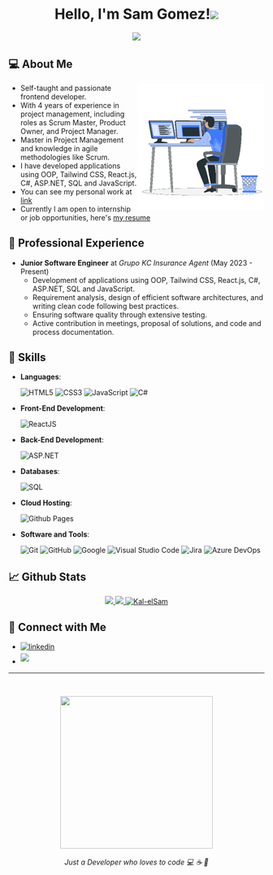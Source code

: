 <h1 align="center"><b>Hello, I'm Sam Gomez!</b><img src="https://media.giphy.com/media/hvRJCLFzcasrR4ia7z/giphy.gif" width="35"></h1>

<p align="center">
  <a href="https://github.com/Kal-elSam/Kal-elSam"><img src="https://readme-typing-svg.herokuapp.com?font=Time+New+Roman&color=cyan&size=25&center=true&vCenter=true&width=600&height=100&lines=Frontend+Developer;Project+Manager+with+4+Years+Experience;Passionate+About+Agile+Methodologies;Perpetual+Learner+and+Tech+Curious;Constantly+Seeking+Challenges."></a>
</p>

## 💻 About Me

<img align="right" src="https://github.com/0xAbdulKhalid/0xAbdulKhalid/raw/main/assets/mdImages/Right_Side.gif" width = 250px>

- Self-taught and passionate frontend developer.
- With 4 years of experience in project management, including roles as Scrum Master, Product Owner, and Project Manager.
- Master in Project Management and knowledge in agile methodologies like Scrum.
- I have developed applications using OOP, Tailwind CSS, React.js, C#, ASP.NET, SQL and JavaScript.
- You can see my personal work at [link](https://portfolio-devsam.vercel.app/)
- Currently I am open to internship or job opportunities, here's [my resume](https://www.dropbox.com/s/rkef1qfp795ojvj/SamuelGomezDevResume.pdf?dl=0)

## 💼 Professional Experience

- **Junior Software Engineer** at *Grupo KC Insurance Agent* (May 2023 - Present)
    - Development of applications using OOP, Tailwind CSS, React.js, C#, ASP.NET, SQL and JavaScript.
    - Requirement analysis, design of efficient software architectures, and writing clean code following best practices.
    - Ensuring software quality through extensive testing.
    - Active contribution in meetings, proposal of solutions, and code and process documentation.

## 💼 Skills

- **Languages**:
    
    ![HTML5](https://img.shields.io/badge/HTML5%20-%23E34F26.svg?style=for-the-badge&logo=html5&logoColor=white)
    ![CSS3](https://img.shields.io/badge/CSS%20-%231572B6.svg?style=for-the-badge&logo=css3&logoColor=white)
    ![JavaScript](https://img.shields.io/badge/JavaScript%20-%23F7DF1E.svg?style=for-the-badge&logo=javascript&logoColor=black)
    ![C#](https://img.shields.io/badge/C%23-%239A349A.svg?style=for-the-badge&logo=c-sharp&logoColor=white)

- **Front-End Development**:

    ![ReactJS](https://img.shields.io/badge/ReactJS%20-%2320232a.svg?style=for-the-badge&logo=react&logoColor=%2361DAFB)

- **Back-End Development**:

    ![ASP.NET](https://img.shields.io/badge/ASP.NET%20-%235C2D91.svg?style=for-the-badge&logo=.net&logoColor=white)

- **Databases**:

    ![SQL](https://img.shields.io/badge/SQL%20-%2307405E.svg?style=for-the-badge&logo=sql&logoColor=white)

- **Cloud Hosting**:

    ![Github Pages](https://img.shields.io/badge/GitHub%20Pages-%23327FC7.svg?style=for-the-badge&logo=github&logoColor=white)

- **Software and Tools**:

    ![Git](https://img.shields.io/badge/git-%23F05033.svg?style=for-the-badge&logo=git&logoColor=white)
    ![GitHub](https://img.shields.io/badge/github-%23121011.svg?style=for-the-badge&logo=github&logoColor=white)
    ![Google](https://img.shields.io/badge/google-%234285F4.svg?style=for-the-badge&logo=google&logoColor=white)
    ![Visual Studio Code](https://img.shields.io/badge/Visual%20Studio%20Code-0078d7.svg?style=for-the-badge&logo=visual-studio-code&logoColor=white)
    ![Jira](https://img.shields.io/badge/Jira-%230052CC.svg?style=for-the-badge&logo=jira&logoColor=white)
    ![Azure DevOps](https://img.shields.io/badge/Azure%20DevOps-0078D7?style=for-the-badge&logo=azuredevops&logoColor=white)


## 📈 Github Stats

<div align="center">

<a href="https://github.com/Kal-elSam/Kal-elSam">
  <img src="https://github-readme-stats.vercel.app/api?username=Kal-elSam&include_all_commits=true&count_private=true&show_icons=true&line_height=20&title_color=7A7ADB&icon_color=2234AE&text_color=D3D3D3&


<div align="center">

<a href="https://github.com/Kal-elSam/Kal-elSam">
  <img src="https://github-readme-stats.vercel.app/api?username=Kal-elSam&include_all_commits=true&count_private=true&show_icons=true&line_height=20&title_color=7A7ADB&icon_color=2234AE&text_color=D3D3D3&bg_color=0,000000,130F40" width="450"/>
  <img src="https://github-readme-stats.vercel.app/api/top-langs?username=Kal-elSam&show_icons=true&locale=en&layout=compact&line_height=20&title_color=7A7ADB&icon_color=2234AE&text_color=D3D3D3&bg_color=0,000000,130F40" width="375"  alt="Kal-elSam"/>
</a>

</div>

## 🤝 Connect with Me

<ul>

<li>
<a href="https://www.linkedin.com/in/samuel-gomez-serrano/?locale=en_US" target="_blank">
<img src="https://img.shields.io/badge/linkedin:  Samuel%20Gomez%20Serrano-%2300acee.svg?color=405DE6&style=for-the-badge&logo=linkedin&logoColor=white" alt=linkedin style="margin-bottom: 5px;"/>
</a>
</li>

<li>
<a href="mailto:samgomezs7@hotmail.com" target="_blank">
<img src="https://img.shields.io/badge/email:  samgomezs7@hotmail.com-%23EA4335.svg?style=for-the-badge&logo=microsoft-outlook&logoColor=white" t=mail style="margin-bottom: 5px;" />
</a>
</li>

</ul>

---
<br />

<p align="center">
  <img src="https://media.giphy.com/media/LmNwrBhejkK9EFP504/giphy.gif" width="300" height="300" />
</p>

<p align="center">
    <em>Just a Developer who loves to code 💻 ☕ 🍕 </em>
</p>


